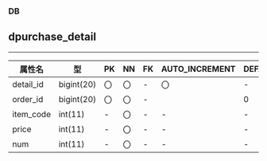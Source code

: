 ### DB
## dpurchase_detail
*****
|    属性名   |     型    |   PK   |  NN  | FK |AUTO_INCREMENT|DEFAULT|
|-------------|-----------|--------|------|----|-------------|--------|
|  detail_id  | bigint(20)|   〇   |  〇  | -  |      〇     |    -   |
|  order_id   | bigint(20)|   〇   |  〇  | -  |             |    0   |
|  item_code  |   int(11) |   -    |  〇  | -  |      -      |    -   |
|    price    |   int(11) |   -    |  〇  | -  |      -      |    -   |
|     num     |   int(11) |   -    |  〇  | -  |      -      |    -   |

